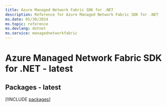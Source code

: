 ```yaml
---
title: Azure Managed Network Fabric SDK for .NET
description: Reference for Azure Managed Network Fabric SDK for .NET
ms.date: 05/30/2024
ms.topic: reference
ms.devlang: dotnet
ms.service: managednetworkfabric
---
```

# Azure Managed Network Fabric SDK for .NET - latest
## Packages - latest
[!INCLUDE [packages](managed-network-fabric-index.md)]